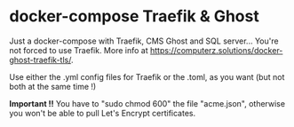 # docker-compose Traefik & Ghost

Just a docker-compose with Traefik, CMS Ghost and SQL server... You're not forced to use Traefik.
More info at <https://computerz.solutions/docker-ghost-traefik-tls/>.

Use either the .yml config files for Traefik or the .toml, as you want (but not both at the same time !)

**Important !!**
You have to "sudo chmod 600" the file "acme.json", otherwise you won't be able to pull Let's Encrypt certificates.
